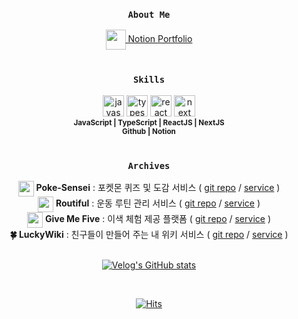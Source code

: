 <div align="center">
  
### `About Me`
<div>
  
  <a href="https://zealous-drop-37e.notion.site/Portfolio-e853aaacc13042ceb285eb9ae7ea7a2b?pvs=4" target="_blank">
    <img align="center" src="https://github.com/user-attachments/assets/f9666928-0b4a-4232-9c4f-462ed6c4347f" width="32" />
     Notion Portfolio
  </a>
</div>
<!-- <div>
  <a href="" target="_blank">
    <img align="center" src="" width="32" />
    PDF (Google Drive)
  </a>
</div> -->

<br/>

### `Skills`
<div>
<img src="https://upload.wikimedia.org/wikipedia/commons/thumb/9/99/Unofficial_JavaScript_logo_2.svg/1024px-Unofficial_JavaScript_logo_2.svg.png" width="34" title="javascript"/>
<img src="https://upload.wikimedia.org/wikipedia/commons/thumb/f/f5/Typescript.svg/2560px-Typescript.svg.png" width="34" title="typescript"/>
<img src="https://upload.wikimedia.org/wikipedia/commons/thumb/a/a7/React-icon.svg/2874px-React-icon.svg.png" width="34" title="react"/>
<img src="https://cdn.sanity.io/images/34ent8ly/production/436c0b088c5629d69b965fab38989e03c48222da-824x824.png" width="34" title="next"/>
<br/>
<sub>
<b>JavaScript | TypeScript | ReactJS | NextJS</b> <br/>
<b>Github | Notion</b>
</sub>
  
</div>

<br/>

### `Archives`
<div>
  <img align="center" src='https://github.com/user-attachments/assets/2d2abfc1-8ecf-470c-ab70-af45813132f3' width="25"/>
  <b>Poke-Sensei</b> : 포켓몬 퀴즈 및 도감 서비스 ( <a href="https://github.com/Covengers-Pokedex/poke-sensei">git repo</a> / <a href="https://poke-sensei.vercel.app//">service</a> )
</div>
<div>
  <img align="center" src="https://github.com/user-attachments/assets/cbd60d5b-89c9-4474-89d1-95a04da31823" width="25" />
  <a><b>Routiful</b> : 운동 루틴 관리 서비스 ( <a href="https://github.com/itscold96/routiful">git repo</a> / <a href="https://routiful.vercel.app/">service</a> )
</div>
<div>
  <img align="center" src="https://github.com/user-attachments/assets/6c92f69d-90ae-47c8-a5df-bf5d10bf55c5" width="25" />
  <a><b>Give Me Five</b> : 이색 체험 제공 플랫폼 ( <a href="https://github.com/codeit-final-project-team3/GiveMeFive">git repo</a> / <a href="https://give-me-five.vercel.app/">service</a> )
</div>
<div>
  <a><b>🍀 LuckyWiki</b> : 친구들이 만들어 주는 내 위키 서비스 ( <a href="https://github.com/FE08-07-projectWiki/LuckyWiki">git repo</a> / <a href="https://luckywiki.vercel.app/landing">service</a> )
</div>
<div>
<br/>

[![Velog's GitHub stats](https://velog-readme-stats.vercel.app/api/list?name=itscold96)](https://velog.io/@itscold96) 

<br/>

[![Hits](https://hits.seeyoufarm.com/api/count/incr/badge.svg?url=https%3A%2F%2Fgithub.com%2Fitscold96&count_bg=%2379C83D&title_bg=%23555555&icon=&icon_color=%23E7E7E7&title=hits&edge_flat=false)](https://hits.seeyoufarm.com)

</div>
